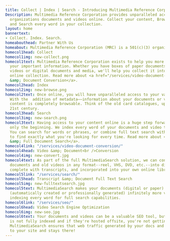 ```yaml
---
title: Collect | Index | Search - Introducing Multimedia Reference Corporation
Description: Multimedia Reference Corporation provides unparalleled access to your
  organizations documents and videos online. Collect your content, Browse using metadata,
  and Search every word in your collection.
layout: home
bannertext:
- Collect. Index. Search.
homeabouthead: Partner With Us
homeabout: Multimedia Reference Corporation (MRC) is a 501(c)(3) organization, which means we are a tax-exempt, non-profit entity whose aim is to partner with universities and libraries to help you secure funding to take your research capabilities to the next level. We work alongside MicroSearch Corporation to bring their state-of-the-art document and video search capabilities to your organization. <a href="/partner/">Read more...</a>
homecol1head: Collect
homecol1img: new-collect.png
homecol1text: Multimedia Reference Corporation exists to help you more easily access
  your important information. Whether you have boxes of paper documents and analog
  videos or digital documents and media, we'll help you collect it into a fully searchable
  online collection. Read more about <a href="/services/video-document-conversion/">Video
  &amp; Document Conversion</a>.
homecol2head: Index
homecol2img: new-browse.png
homecol2text: Once online, you will have unparalleled access to your valuable content.
  With the  addition of metadata––information about your documents or videos––your
  content is completely browsable. Think of the old card catalogues, updated for the
  21st century.
homecol3head: Search
homecol3img: new-search.png
homecol3text: Having access to your content online is a huge step forward, but that's
  only the beginning. We index every word of your documents and video transcripts.
  You can search for words or phrases, or combine full text search with metadata search
  to find exactly what you're looking for every time. Read more about <a href="/services/search/">Transcript
  &amp; Full Document Search</a>.
homecol4link: "/services/video-document-conversion/"
homecol4head: Video &amp; Document<br />Conversion
homecol4img: new-convert.jpg
homecol4text: As part of the full MultimediaSearch solution, we can convert your paper
  documents and old videos in any format--reel, VHS, DVD, etc.--into digital files,
  complete with transcripts, and incorporated into your own online library.
homecol5link: "/services/search/"
homecol5head: Transcript &amp; Document Full Text Search
homecol5img: new-fulltextsearch.jpg
homecol5text: MultimediaSearch makes your documents (digital or paper) and video transcripts
  (automatically created or professionally generated) infinitely more valuable by
  indexing every word for full search capabilities.
homecol6link: "/services/seo/"
homecol6head: Video Search Engine Optimization
homecol6img: new-seo.jpg
homecol6text: Your documents and videos can be a valuable SEO tool, but if their text
  is not fully indexed and if they're hosted offsite, you're not getting that value.
  MultimediaSearch ensures that web traffic generated by your docs and videos comes
  to your site and stays there!
---
```

